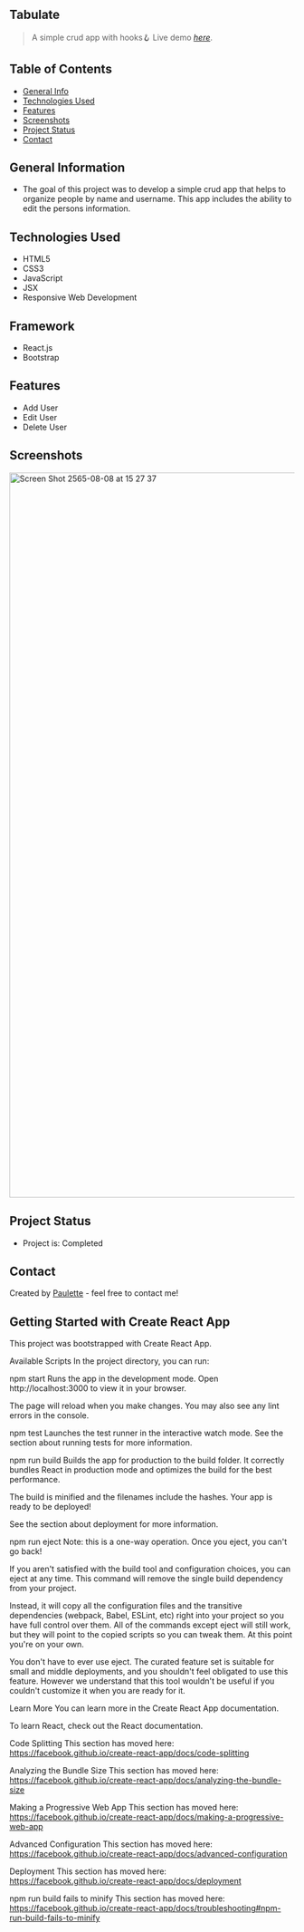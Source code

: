 ## Tabulate

> A simple crud app with hooks🪝
> Live demo [_here_](https://tabulate.netlify.app/).

## Table of Contents
* [General Info](#general-information)
* [Technologies Used](#technologies-used)
* [Features](#features)
* [Screenshots](#screenshots)
* [Project Status](#project-status)
* [Contact](#contact)


## General Information
<ul><li>The goal of this project was to develop a simple crud app that helps to organize people by name and username. This app includes the ability to edit the persons information.</li></ul>


## Technologies Used
<ul>
  <li>HTML5</li>
  <li>CSS3</li>
  <li>JavaScript</li>
  <li>JSX</li>
  <li>Responsive Web Development</li> </ul>
  
## Framework 
<ul><li>React.js</li>
  <li>Bootstrap</li></ul>
  
 

## Features

<ul>
  <li>Add User</li>
  <li>Edit User</li>
  <li>Delete User</li>
</ul>
 


## Screenshots
<img width="1280" alt="Screen Shot 2565-08-08 at 15 27 37" src="https://user-images.githubusercontent.com/96970580/183354726-a5952160-c697-42f4-8506-aee1251a7601.png">






## Project Status
<ul>
<li>Project is: Completed</li></ul>

    
   


## Contact
Created by [Paulette](https://paulette-zaldivar-flores.netlify.app/) - feel free to contact me!





























## Getting Started with Create React App
This project was bootstrapped with Create React App.

Available Scripts
In the project directory, you can run:

npm start
Runs the app in the development mode.
Open http://localhost:3000 to view it in your browser.

The page will reload when you make changes.
You may also see any lint errors in the console.

npm test
Launches the test runner in the interactive watch mode.
See the section about running tests for more information.

npm run build
Builds the app for production to the build folder.
It correctly bundles React in production mode and optimizes the build for the best performance.

The build is minified and the filenames include the hashes.
Your app is ready to be deployed!

See the section about deployment for more information.

npm run eject
Note: this is a one-way operation. Once you eject, you can't go back!

If you aren't satisfied with the build tool and configuration choices, you can eject at any time. This command will remove the single build dependency from your project.

Instead, it will copy all the configuration files and the transitive dependencies (webpack, Babel, ESLint, etc) right into your project so you have full control over them. All of the commands except eject will still work, but they will point to the copied scripts so you can tweak them. At this point you're on your own.

You don't have to ever use eject. The curated feature set is suitable for small and middle deployments, and you shouldn't feel obligated to use this feature. However we understand that this tool wouldn't be useful if you couldn't customize it when you are ready for it.

Learn More
You can learn more in the Create React App documentation.

To learn React, check out the React documentation.

Code Splitting
This section has moved here: https://facebook.github.io/create-react-app/docs/code-splitting

Analyzing the Bundle Size
This section has moved here: https://facebook.github.io/create-react-app/docs/analyzing-the-bundle-size

Making a Progressive Web App
This section has moved here: https://facebook.github.io/create-react-app/docs/making-a-progressive-web-app

Advanced Configuration
This section has moved here: https://facebook.github.io/create-react-app/docs/advanced-configuration

Deployment
This section has moved here: https://facebook.github.io/create-react-app/docs/deployment

npm run build fails to minify
This section has moved here: https://facebook.github.io/create-react-app/docs/troubleshooting#npm-run-build-fails-to-minify
